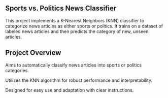 ## Sports vs. Politics News Classifier
This project implements a K-Nearest Neighbors (KNN) classifier to categorize news articles as either sports or politics. It trains on a dataset of labeled news articles and then predicts the category of new, unseen articles.

## Project Overview
Aims to automatically classify news articles into sports or politics categories.

Utilizes the KNN algorithm for robust performance and interpretability.

Designed for easy use and adaptation with clear instructions.
